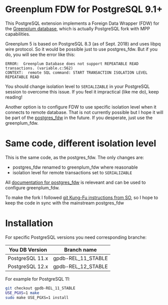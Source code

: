  Greenplum FDW for PostgreSQL 9.1+
==============================

This PostgreSQL extension implements a Foreign Data Wrapper (FDW) for
the [Greenplum database](https://greenplum.org/), which is actually PostgreSQL fork with MPP capabilities.

Greenplum 5 is based on PostgreSQL 8.3 (as of Sept. 2018) and uses libpq wire protocol. So it would be possible just to use postgres_fdw.
But if you do, you will see the error like this:

```
ERROR:  Greenplum Database does not support REPEATABLE READ transactions. (variable.c:562)
CONTEXT:  remote SQL command: START TRANSACTION ISOLATION LEVEL REPEATABLE READ
```

You should change isolation level to `SERIALIZABLE` in your PostgreSQL session to overcome this issue. If you feel it impractical (like me do), keep reading!

Another option is to configure FDW to use specific isolation level when it connects to remote database. That is not currently possible but I hope it will be part of the [postgres_fdw](https://github.com/postgres/postgres/tree/master/contrib/postgres_fdw) in the future. If you desperate, just use the greenplum_fdw.

 Same code, different isolation level
==============================

This is the same code, as the postgres_fdw. The only changes are:

 * postgres_fdw renamed to greenplum_fdw where reasonable
 * isolation level for remote transactions set to `SERIALIZABLE`

All [documentation for postgres_fdw](https://www.postgresql.org/docs/current/static/postgres-fdw.html) is releveant and can be used to configure greenplum_fdw.

To make the fork I followed [git Kung-Fu instructions from SO](https://stackoverflow.com/questions/24577084/forking-a-sub-directory-of-a-repository-on-github-and-making-it-part-of-my-own-r), so I hope to keep the code in sync with the mainstream postgres_fdw

 Installation
==============================

For specific PostgreSQL versions you need corresponding branche:

| You DB Version  | Branch name        |
|-----------------|--------------------|
| PostgreSQL 11.x | gpdb-REL_11_STABLE |
| PostgreSQL 12.x | gpdb-REL_12_STABLE |

For example for PostgreSQL 11:

```sh
git checkout gpdb-REL_11_STABLE
USE_PGXS=1 make
sudo make USE_PGXS=1 install
```
